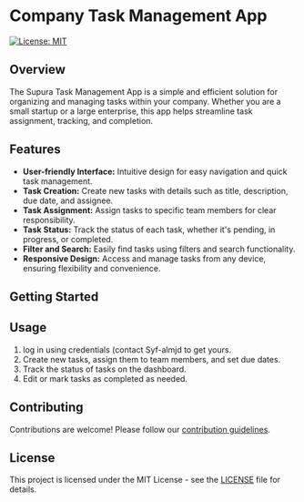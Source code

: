 
# Company Task Management App

[![License: MIT](https://img.shields.io/badge/License-MIT-yellow.svg)](https://opensource.org/licenses/MIT)

## Overview

The Supura Task Management App is a simple and efficient solution for organizing and managing tasks within your company. Whether you are a small startup or a large enterprise, this app helps streamline task assignment, tracking, and completion.

## Features

- **User-friendly Interface:** Intuitive design for easy navigation and quick task management.
- **Task Creation:** Create new tasks with details such as title, description, due date, and assignee.
- **Task Assignment:** Assign tasks to specific team members for clear responsibility.
- **Task Status:** Track the status of each task, whether it's pending, in progress, or completed.
- **Filter and Search:** Easily find tasks using filters and search functionality.
- **Responsive Design:** Access and manage tasks from any device, ensuring flexibility and convenience.

## Getting Started


## Usage

1. log in using credentials (contact Syf-almjd to get yours.
2. Create new tasks, assign them to team members, and set due dates.
3. Track the status of tasks on the dashboard.
4. Edit or mark tasks as completed as needed.

## Contributing

Contributions are welcome! Please follow our [contribution guidelines](CONTRIBUTING.md).

## License

This project is licensed under the MIT License - see the [LICENSE](LICENSE) file for details.
```


